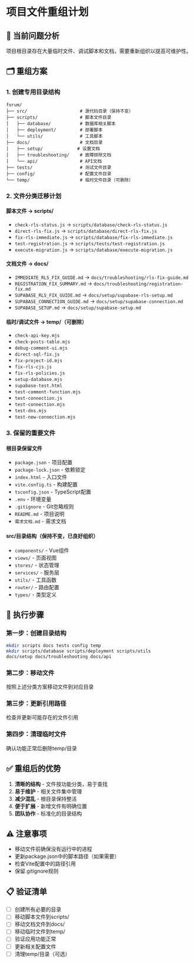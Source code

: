 # 项目文件重组计划

## 📁 当前问题分析

项目根目录存在大量临时文件、调试脚本和文档，需要重新组织以提高可维护性。

## 🗂️ 重组方案

### 1. 创建专用目录结构

```
forum/
├── src/                    # 源代码目录（保持不变）
├── scripts/                # 脚本文件目录
│   ├── database/           # 数据库相关脚本
│   ├── deployment/         # 部署脚本
│   └── utils/              # 工具脚本
├── docs/                   # 文档目录
│   ├── setup/             # 设置文档
│   ├── troubleshooting/    # 故障排除文档
│   └── api/                # API文档
├── tests/                  # 测试文件目录
├── config/                 # 配置文件目录
└── temp/                   # 临时文件目录（可删除）
```

### 2. 文件分类迁移计划

#### 脚本文件 → scripts/
- `check-rls-status.js` → `scripts/database/check-rls-status.js`
- `direct-rls-fix.js` → `scripts/database/direct-rls-fix.js`
- `fix-rls-immediate.js` → `scripts/database/fix-rls-immediate.js`
- `test-registration.js` → `scripts/tests/test-registration.js`
- `execute-migration.js` → `scripts/database/execute-migration.js`

#### 文档文件 → docs/
- `IMMEDIATE_RLS_FIX_GUIDE.md` → `docs/troubleshooting/rls-fix-guide.md`
- `REGISTRATION_FIX_SUMMARY.md` → `docs/troubleshooting/registration-fix.md`
- `SUPABASE_RLS_FIX_GUIDE.md` → `docs/setup/supabase-rls-setup.md`
- `SUPABASE_CONNECTION_GUIDE.md` → `docs/setup/supabase-connection.md`
- `SUPABASE_SETUP.md` → `docs/setup/supabase-setup.md`

#### 临时/调试文件 → temp/（可删除）
- `check-api-key.mjs`
- `check-posts-table.mjs`
- `debug-comment-ui.mjs`
- `direct-sql-fix.js`
- `fix-project-id.mjs`
- `fix-rls-cjs.js`
- `fix-rls-policies.js`
- `setup-database.mjs`
- `supabase-test.html`
- `test-comment-function.mjs`
- `test-connection.js`
- `test-connection.mjs`
- `test-dns.mjs`
- `test-new-connection.mjs`

### 3. 保留的重要文件

#### 根目录保留文件
- `package.json` - 项目配置
- `package-lock.json` - 依赖锁定
- `index.html` - 入口文件
- `vite.config.ts` - 构建配置
- `tsconfig.json` - TypeScript配置
- `.env` - 环境变量
- `.gitignore` - Git忽略规则
- `README.md` - 项目说明
- `需求文档.md` - 需求文档

#### src/目录结构（保持不变，已良好组织）
- `components/` - Vue组件
- `views/` - 页面视图
- `stores/` - 状态管理
- `services/` - 服务层
- `utils/` - 工具函数
- `router/` - 路由配置
- `types/` - 类型定义

## 🚀 执行步骤

### 第一步：创建目录结构
```bash
mkdir scripts docs tests config temp
mkdir scripts/database scripts/deployment scripts/utils
docs/setup docs/troubleshooting docs/api
```

### 第二步：移动文件
按照上述分类方案移动文件到对应目录

### 第三步：更新引用路径
检查并更新可能存在的文件引用

### 第四步：清理临时文件
确认功能正常后删除temp/目录

## ✅ 重组后的优势

1. **清晰的结构** - 文件按功能分类，易于查找
2. **易于维护** - 相关文件集中管理
3. **减少混乱** - 根目录保持整洁
4. **便于扩展** - 新增文件有明确位置
5. **团队协作** - 标准化的目录结构

## ⚠️ 注意事项

- 移动文件前确保没有运行中的进程
- 更新package.json中的脚本路径（如果需要）
- 检查Vite配置中的路径引用
- 保留.gitignore规则

## 📋 验证清单

- [ ] 创建所有必要的目录
- [ ] 移动脚本文件到scripts/
- [ ] 移动文档文件到docs/
- [ ] 移动临时文件到temp/
- [ ] 验证应用功能正常
- [ ] 更新相关配置文件
- [ ] 清理temp/目录（可选）